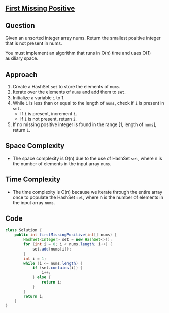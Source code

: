 ## [First Missing Positive](https://leetcode.com/problems/first-missing-positive/description/?envType=daily-question&envId=2024-03-26)

## Question
Given an unsorted integer array nums. Return the smallest positive integer that is not present in nums.

You must implement an algorithm that runs in O(n) time and uses O(1) auxiliary space.

## Approach
1. Create a HashSet `set` to store the elements of `nums`.
2. Iterate over the elements of `nums` and add them to `set`.
3. Initialize a variable `i` to 1.
4. While `i` is less than or equal to the length of `nums`, check if `i` is present in `set`.
   - If `i` is present, increment `i`.
   - If `i` is not present, return `i`.
5. If no missing positive integer is found in the range [1, length of `nums`], return `i`.

## Space Complexity
- The space complexity is O(n) due to the use of HashSet `set`, where n is the number of elements in the input array `nums`.

## Time Complexity
- The time complexity is O(n) because we iterate through the entire array once to populate the HashSet `set`, where n is the number of elements in the input array `nums`.

## Code
```java
class Solution {
    public int firstMissingPositive(int[] nums) {
        HashSet<Integer> set = new HashSet<>();
        for (int i = 0; i < nums.length; i++) {
            set.add(nums[i]);
        }
        int i = 1;
        while (i <= nums.length) {
            if (set.contains(i)) {
                i++;
            } else {
                return i;
            }
        }
        return i;
    }
}
